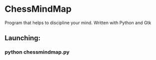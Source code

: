 # ChessMindMap
Program that helps to discipline your mind.
Written with Python and Gtk

## Launching:
### python chessmindmap.py
